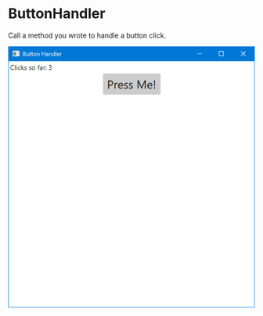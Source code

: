 # ButtonHandler

Call a method you wrote to handle a button click.

![Button in a window](ScreenCap.png "Button in a window.")